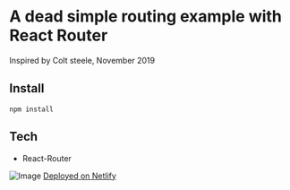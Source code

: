 # A dead simple routing example with React Router
Inspired by Colt steele, November 2019

## Install
	npm install
	
## Tech
- React-Router

![Image](https://i.imgur.com/22K82s1.jpg)
[Deployed on Netlify](https://amazing-shirley-3afdf2.netlify.com/)